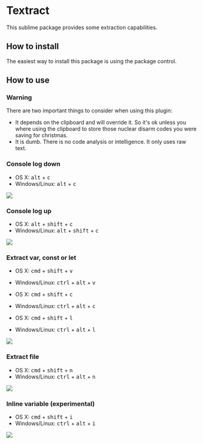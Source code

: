 
# Textract

This sublime package provides some extraction capabilities.

## How to install

The easiest way to install this package is using the package control.

## How to use

### Warning

There are two important things to consider when using this plugin:

- It depends on the clipboard and will override it. So it's ok unless you where using the clipboard to store those nuclear disarm codes you were saving for christmas.
- It is dumb. There is no code analysis or intelligence. It only uses raw text.

### Console log down
- OS X: <kbd>alt</kbd> + <kbd>c</kbd>
- Windows/Linux: <kbd>alt</kbd> + <kbd>c</kbd>

![](https://dl.dropboxusercontent.com/u/140127353/consoledown.gif)


### Console log up
- OS X: <kbd>alt</kbd> + <kbd>shift</kbd> + <kbd>c</kbd>
- Windows/Linux: <kbd>alt</kbd> + <kbd>shift</kbd> + <kbd>c</kbd>

![](https://dl.dropboxusercontent.com/u/140127353/consoleup.gif)

### Extract var, const or let

- OS X: <kbd>cmd</kbd> + <kbd>shift</kbd> + <kbd>v</kbd>
- Windows/Linux: <kbd>ctrl</kbd> + <kbd>alt</kbd> + <kbd>v</kbd>

- OS X: <kbd>cmd</kbd> + <kbd>shift</kbd> + <kbd>c</kbd>
- Windows/Linux: <kbd>ctrl</kbd> + <kbd>alt</kbd> + <kbd>c</kbd>

- OS X: <kbd>cmd</kbd> + <kbd>shift</kbd> + <kbd>l</kbd>
- Windows/Linux: <kbd>ctrl</kbd> + <kbd>alt</kbd> + <kbd>l</kbd>

![](https://dl.dropboxusercontent.com/u/140127353/extractVariable.gif)


### Extract file

- OS X: <kbd>cmd</kbd> + <kbd>shift</kbd> + <kbd>n</kbd>
- Windows/Linux: <kbd>ctrl</kbd> + <kbd>alt</kbd> + <kbd>n</kbd>

![](https://dl.dropboxusercontent.com/u/140127353/extractFile.gif)

### Inline variable (experimental)

- OS X: <kbd>cmd</kbd> + <kbd>shift</kbd> + <kbd>i</kbd>
- Windows/Linux: <kbd>ctrl</kbd> + <kbd>alt</kbd> + <kbd>i</kbd>

![](https://dl.dropboxusercontent.com/u/140127353/inlineVariable.gif)
